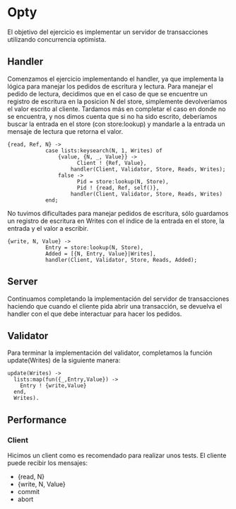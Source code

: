 # Opty 

El objetivo del ejercicio es implementar un servidor de transacciones utilizando concurrencia optimista. 

## Handler

Comenzamos el ejercicio implementando el handler, ya que implementa la lógica para manejar los pedidos de 
escritura y lectura. 
Para manejar el pedido de lectura, decidimos que en el caso de que se encuentre un registro de escritura en la posicion N del store, 
simplemente devolveríamos el valor escrito al cliente. Tardamos más en completar el caso en donde no se encuentra, 
y nos dimos cuenta que si no ha sido escrito, deberíamos buscar la entrada en el store (con store:lookup) y mandarle a 
la entrada un mensaje de lectura que retorna el valor.
```
{read, Ref, N} ->
            case lists:keysearch(N, 1, Writes) of
                {value, {N, _, Value}} ->
                      Client ! {Ref, Value},
                    handler(Client, Validator, Store, Reads, Writes);
                false ->
                      Pid = store:lookup(N, Store),
                      Pid ! {read, Ref, self()},
                    handler(Client, Validator, Store, Reads, Writes)
            end;

```

No tuvimos dificultades para manejar pedidos de escritura, sólo guardamos un registro de escritura en Writes con el índice
de la entrada en el store, la entrada y el valor a escribir.

```
{write, N, Value} ->
            Entry = store:lookup(N, Store),
            Added = [{N, Entry, Value}|Writes],
            handler(Client, Validator, Store, Reads, Added);

```

## Server

Continuamos completando la implementación del servidor de transacciones haciendo que cuando el cliente pida abrir una
transacción, se devuelva el handler con el que debe interactuar para hacer los pedidos. 

## Validator

Para terminar la implementación del validator, completamos la función update(Writes) de la siguiente manera:

```
update(Writes) -> 
  lists:map(fun({_,Entry,Value}) -> 
    Entry ! {write,Value}
  end,
  Writes).
```

## Performance

### Client

Hicimos un client como es recomendado para realizar unos tests. El cliente puede recibir los mensajes:
- {read, N} 
- {write, N, Value}
- commit
- abort
